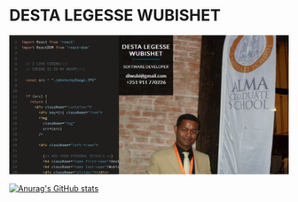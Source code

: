 # DESTA LEGESSE WUBISHET
<img src="./images/Profile_Alma.png" alt="My profile picture" />

[![Anurag's GitHub stats](https://github-readme-stats.vercel.app/api?username=dlwub)](https://github.com/anuraghazra/github-readme-stats)



